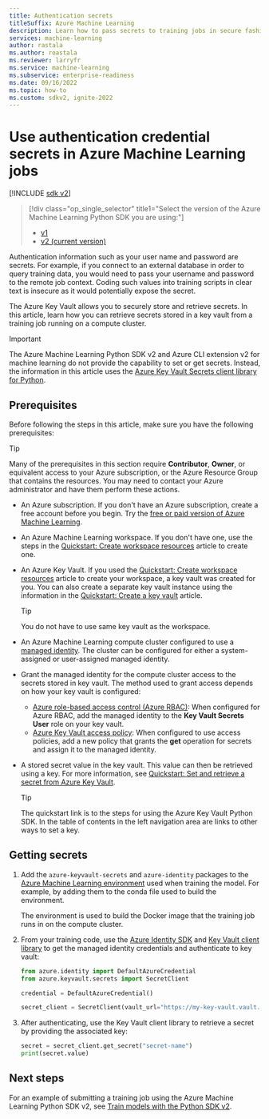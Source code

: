 ```yaml
---
title: Authentication secrets
titleSuffix: Azure Machine Learning
description: Learn how to pass secrets to training jobs in secure fashion using Azure Key Vault.
services: machine-learning
author: rastala
ms.author: roastala
ms.reviewer: larryfr
ms.service: machine-learning
ms.subservice: enterprise-readiness
ms.date: 09/16/2022
ms.topic: how-to
ms.custom: sdkv2, ignite-2022
---
```


# Use authentication credential secrets in Azure Machine Learning jobs

[!INCLUDE [sdk v2](../../includes/machine-learning-sdk-v2.md)]
> [!div class="op_single_selector" title1="Select the version of the Azure Machine Learning Python SDK you are using:"]
> * [v1](v1/how-to-use-secrets-in-runs.md)
> * [v2 (current version)](how-to-use-secrets-in-runs.md)

Authentication information such as your user name and password are secrets. For example, if you connect to an external database in order to query training data, you would need to pass your username and password to the remote job context. Coding such values into training scripts in clear text is insecure as it would potentially expose the secret.

The Azure Key Vault allows you to securely store and retrieve secrets. In this article, learn how you can retrieve secrets stored in a key vault from a training job running on a compute cluster.

> [!IMPORTANT]
> The Azure Machine Learning Python SDK v2 and Azure CLI extension v2 for machine learning do not provide the capability to set or get secrets. Instead, the information in this article uses the [Azure Key Vault Secrets client library for Python](/python/api/overview/azure/keyvault-secrets-readme).

## Prerequisites

Before following the steps in this article, make sure you have the following prerequisites:

> [!TIP]
> Many of the prerequisites in this section require __Contributor__, __Owner__, or equivalent access to your Azure subscription, or the Azure Resource Group that contains the resources. You may need to contact your Azure administrator and have them perform these actions.

* An Azure subscription. If you don't have an Azure subscription, create a free account before you begin. Try the [free or paid version of Azure Machine Learning](https://azure.microsoft.com/free/).
 
* An Azure Machine Learning workspace. If you don't have one, use the steps in the [Quickstart: Create workspace resources](quickstart-create-resources.md) article to create one.

* An Azure Key Vault. If you used the [Quickstart: Create workspace resources](quickstart-create-resources.md) article to create your workspace, a key vault was created for you. You can also create a separate key vault instance using the information in the [Quickstart: Create a key vault](../key-vault/general/quick-create-portal.md) article.

    > [!TIP]
    > You do not have to use same key vault as the workspace.

* An Azure Machine Learning compute cluster configured to use a [managed identity](how-to-create-attach-compute-cluster.md?tabs=azure-studio#set-up-managed-identity). The cluster can be configured for either a system-assigned or user-assigned managed identity.

* Grant the managed identity for the compute cluster access to the secrets stored in key vault. The method used to grant access depends on how your key vault is configured:

    * [Azure role-based access control (Azure RBAC)](../key-vault/general/rbac-guide.md): When configured for Azure RBAC, add the managed identity to the __Key Vault Secrets User__ role on your key vault.
    * [Azure Key Vault access policy](../key-vault/general/assign-access-policy.md): When configured to use access policies, add a new policy that grants the __get__ operation for secrets and assign it to the managed identity.

* A stored secret value in the key vault. This value can then be retrieved using a key. For more information, see [Quickstart: Set and retrieve a secret from Azure Key Vault](../key-vault/secrets/quick-create-python.md).

    > [!TIP]
    > The quickstart link is to the steps for using the Azure Key Vault Python SDK. In the table of contents in the left navigation area are links to other ways to set a key.

## Getting secrets

1. Add the `azure-keyvault-secrets` and `azure-identity` packages to the [Azure Machine Learning environment](concept-environments.md) used when training the model. For example, by adding them to the conda file used to build the environment.

    The environment is used to build the Docker image that the training job runs in on the compute cluster.

1. From your training code, use the [Azure Identity SDK](/python/api/overview/azure/identity-readme) and [Key Vault client library](/python/api/overview/azure/keyvault-secrets-readme) to get the managed identity credentials and authenticate to key vault:

    ```python
    from azure.identity import DefaultAzureCredential
    from azure.keyvault.secrets import SecretClient

    credential = DefaultAzureCredential()

    secret_client = SecretClient(vault_url="https://my-key-vault.vault.azure.net/", credential=credential)
    ```

1. After authenticating, use the Key Vault client library to retrieve a secret by providing the associated key:

    ```python
    secret = secret_client.get_secret("secret-name")
    print(secret.value)
    ```

## Next steps

For an example of submitting a training job using the Azure Machine Learning Python SDK v2, see [Train models with the Python SDK v2](how-to-train-sdk.md).

